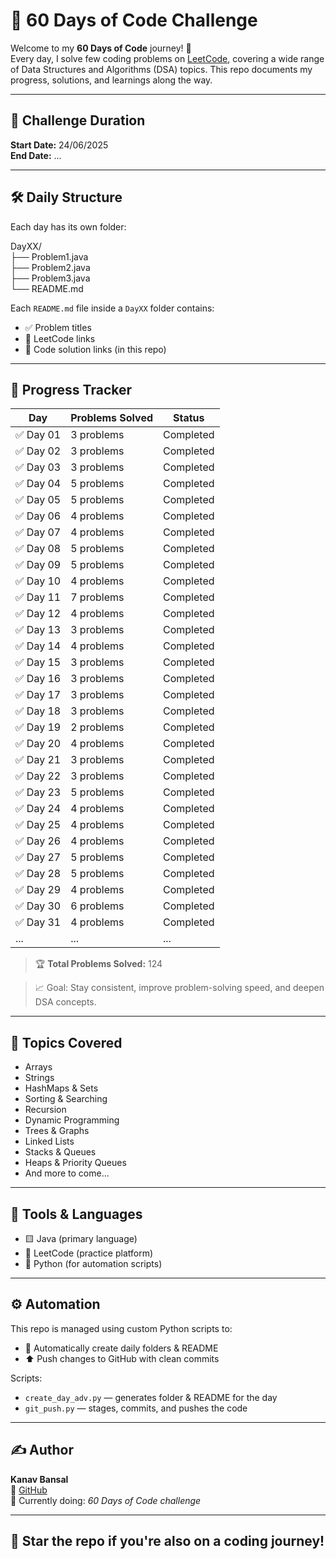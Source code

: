 # 🧠 60 Days of Code Challenge

Welcome to my **60 Days of Code** journey! 🚀  
Every day, I solve few coding problems on [LeetCode](https://leetcode.com), covering a wide range of Data Structures and Algorithms (DSA) topics. This repo documents my progress, solutions, and learnings along the way.

---

## 📅 Challenge Duration

**Start Date:** 24/06/2025  
**End Date:** ...

---

## 🛠️ Daily Structure

Each day has its own folder:

DayXX/  
├── Problem1.java  
├── Problem2.java  
├── Problem3.java  
└── README.md  

Each `README.md` file inside a `DayXX` folder contains:
- ✅ Problem titles
- 🔗 LeetCode links
- 🧩 Code solution links (in this repo)

---

## 📌 Progress Tracker

| Day | Problems Solved | Status |
|-----|------------------|--------|
| ✅ Day 01 | 3 problems | Completed |
| ✅ Day 02 |  3 problems | Completed |
| ✅ Day 03 |  3 problems | Completed |
| ✅ Day 04 |  5 problems | Completed |
| ✅ Day 05 |  5 problems | Completed |
| ✅ Day 06 |  4 problems | Completed |
| ✅ Day 07 |  4 problems | Completed |
| ✅ Day 08 |  5 problems | Completed |
| ✅ Day 09 |  5 problems | Completed |
| ✅ Day 10 |  4 problems | Completed |
| ✅ Day 11 |  7 problems | Completed |
| ✅ Day 12 |  4 problems | Completed |
| ✅ Day 13 |  3 problems | Completed |
| ✅ Day 14 |  4 problems | Completed |
| ✅ Day 15 |  3 problems | Completed |
| ✅ Day 16 |  3 problems | Completed |
| ✅ Day 17 |  3 problems | Completed |
| ✅ Day 18 |  3 problems | Completed |
| ✅ Day 19 |  2 problems | Completed |
| ✅ Day 20 |  4 problems | Completed |
| ✅ Day 21 |  3 problems | Completed |
| ✅ Day 22 |  3 problems | Completed |
| ✅ Day 23 |  5 problems | Completed |
| ✅ Day 24 |  4 problems | Completed |
| ✅ Day 25 |  4 problems | Completed |
| ✅ Day 26 |  4 problems | Completed |
| ✅ Day 27 |  5 problems | Completed |
| ✅ Day 28 |  5 problems | Completed |
| ✅ Day 29 |  4 problems | Completed |
| ✅ Day 30 |  6 problems | Completed |
| ✅ Day 31 |  4 problems | Completed |
| ... | ... | ... |



> 🏆 **Total Problems Solved:** 124

> 📈 Goal: Stay consistent, improve problem-solving speed, and deepen DSA concepts.

---

## 🧠 Topics Covered

- Arrays
- Strings
- HashMaps & Sets
- Sorting & Searching
- Recursion
- Dynamic Programming
- Trees & Graphs
- Linked Lists
- Stacks & Queues
- Heaps & Priority Queues
- And more to come...

---

## 🔧 Tools & Languages

- 🟨 Java (primary language)
- 📘 LeetCode (practice platform)
- 🐍 Python (for automation scripts)

---

## ⚙️ Automation

This repo is managed using custom Python scripts to:
- 📂 Automatically create daily folders & README
- ⬆️ Push changes to GitHub with clean commits

Scripts:
- `create_day_adv.py` — generates folder & README for the day
- `git_push.py` — stages, commits, and pushes the code

---

## ✍️ Author

**Kanav Bansal**  
🔗 [GitHub](https://github.com/Bansalkanav84)  
📅 Currently doing: *60 Days of Code challenge*

---

## 🌟 Star the repo if you're also on a coding journey!
